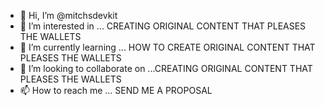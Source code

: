 - 👋 Hi, I’m @mitchsdevkit
- 👀 I’m interested in ... CREATING ORIGINAL CONTENT THAT PLEASES THE WALLETS
- 🌱 I’m currently learning ... HOW TO CREATE ORIGINAL CONTENT THAT PLEASES THE WALLETS
- 💞️ I’m looking to collaborate on ...CREATING ORIGINAL CONTENT THAT PLEASES THE WALLETS
- 📫 How to reach me ... SEND ME A PROPOSAL

<!---
actuallymitch/actuallymitch is a ✨ special ✨ repository because its `README.md` (this file) appears on your GitHub profile.
You can click the Preview link to take a look at your changes.
--->
